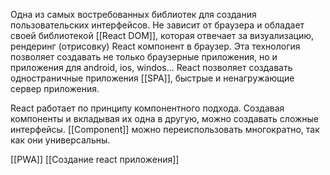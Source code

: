 Одна из самых востребованных библиотек для создания пользовательских интерфейсов. Не зависит от браузера и обладает своей библиотекой [[React DOM]], которая отвечает за визуализацию, рендеринг (отрисовку) React компонент в браузер.
Эта технология позволяет  создавать не только браузерные приложения, но и приложения для android, ios, windos...
React позволяет создавать одностраничные приложения [[SPA]], быстрые и ненагружающие сервер приложения.

React работает по принципу компонентного подхода. Создавая компоненты и вкладывая их одна в другую, можно создавать сложные интерфейсы.
[[Component]] можно переиспользовать многократно, так как они универсальны.

[[PWA]]
[[Создание react приложения]]



